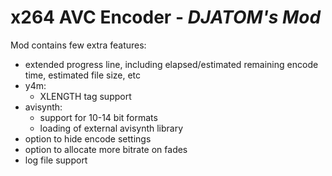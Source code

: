 # x264 AVC Encoder - *DJATOM's Mod*
Mod contains few extra features:
- extended progress line, including elapsed/estimated remaining encode time, estimated file size, etc
- y4m:
  - XLENGTH tag support
- avisynth: 
  - support for 10-14 bit formats
  - loading of external avisynth library        
- option to hide encode settings
- option to allocate more bitrate on fades
- log file support
